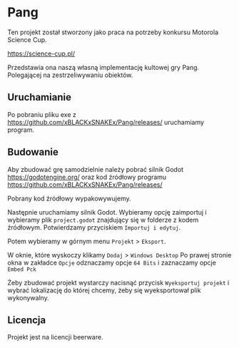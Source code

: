 Pang
========

Ten projekt został stworzony jako praca na potrzeby konkursu Motorola Science Cup.

https://science-cup.pl/

Przedstawia ona naszą własną implementację kultowej gry Pang. Polegającej na zestrzeliwywaniu obiektów.

Uruchamianie
------------

Po pobraniu pliku exe z https://github.com/xBLACKxSNAKEx/Pang/releases/ uruchamiamy program.

Budowanie
---------

Aby zbudować grę samodzielnie należy pobrać silnik Godot https://godotengine.org/ oraz kod źródłowy programu https://github.com/xBLACKxSNAKEx/Pang/releases/

Pobrany kod źródłowy wypakowywujemy.

Następnie uruchamiamy silnik Godot. Wybieramy opcję zaimportuj i wybieramy plik `project.godot` znajdujący się w folderze z kodem źródłowym. Potwierdzamy przyciskiem `Importuj i edytuj`.

Potem wybieramy w górnym menu `Projekt` > `Eksport`.

W oknie, które wyskoczy klikamy `Dodaj` > `Windows Desktop`
Po prawej stronie okna w zakładce `Opcje` odznaczamy opcje `64 Bits` i zaznaczamy opcje `Embed Pck`

Żeby zbudować projekt wystarczy nacisnąć przycisk `Wyeksportuj projekt` i wybrać lokalizację do której chcemy, żeby się wyeksportował plik wykonywalny.

Licencja
-------

Projekt jest na licencji beerware.
